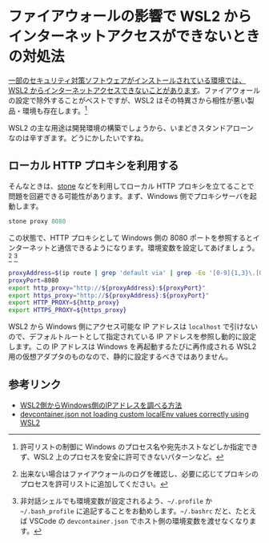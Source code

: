 # ファイアウォールの影響で WSL2 からインターネットアクセスができないときの対処法

[一部のセキュリティ対策ソフトウェアがインストールされている環境では、WSL2 からインターネットアクセスできないことがあります](https://github.com/MicrosoftDocs/WSL/pull/1046)。ファイアウォールの設定で除外することがベストですが、WSL2 はその特異さから相性が悪い製品・環境も存在します。[^1]

[^1]: 許可リストの制御に Windows のプロセス名や宛先ホストなどしか指定できず、WSL2 上のプロセスを安全に許可できないパターンなど。

WSL2 の主な用途は開発環境の構築でしょうから、いまどきスタンドアローンなのは辛すぎます。どうにかしたいですね。

## ローカル HTTP プロキシを利用する

そんなときは、[stone](http://www.gcd.org/sengoku/stone/Welcome.ja.html) などを利用してローカル HTTP プロキシを立てることで問題を回避できる可能性があります。まず、Windows 側でプロキシサーバを起動します。

```powershell
stone proxy 8080
```

この状態で、HTTP プロキシとして Windows 側の 8080 ポートを参照するとインターネットと通信できるようになります。環境変数を設定してあげましょう。[^2] [^3]

[^2]: 出来ない場合はファイアウォールのログを確認し、必要に応じてプロキシのプロセスを許可リストに追加してください。

[^3]: 非対話シェルでも環境変数が設定されるよう、`~/.profile` か `~/.bash_profile` に追記することをお勧めします。`~/.bashrc` だと、たとえば VSCode の `devcontainer.json` でホスト側の環境変数を渡せなくなります。

```bash
proxyAddress=$(ip route | grep 'default via' | grep -Eo '[0-9]{1,3}\.[0-9]{1,3}\.[0-9]{1,3}\.[0-9]{1,3}')
proxyPort=8080
export http_proxy="http://${proxyAddress}:${proxyPort}"
export https_proxy="http://${proxyAddress}:${proxyPort}"
export HTTP_PROXY=${http_proxy}
export HTTPS_PROXY=${https_proxy}
```

WSL2 から Windows 側にアクセス可能な IP アドレスは `localhost` で引けないので、デフォルトルートとして指定されている IP アドレスを参照し動的に設定します。この IP アドレスは Windows を再起動するたびに再作成される WSL2 用の仮想アダプタのものなので、静的に設定するべきではありません。

## 参考リンク

* [WSL2側からWindows側のIPアドレスを調べる方法](https://qiita.com/samunohito/items/019c1432161a950892be)
* [devcontainer.json not loading custom localEnv values correctly using WSL2](https://github.com/microsoft/vscode-remote-release/issues/3456)
